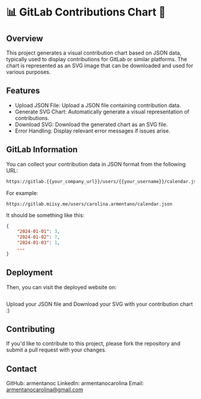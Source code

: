 # 📊 GitLab Contributions Chart 📆
## Overview
This project generates a visual contribution chart based on JSON data, typically used to display contributions for GitLab or similar platforms. The chart is represented as an SVG image that can be downloaded and used for various purposes.

## Features
- Upload JSON File: Upload a JSON file containing contribution data.
- Generate SVG Chart: Automatically generate a visual representation of contributions.
- Download SVG: Download the generated chart as an SVG file.
- Error Handling: Display relevant error messages if issues arise.

## GitLab Information
You can collect your contribution data in JSON format from the following URL:
```bash
https://gitlab.{{your_company_url}}/users/{{your_username}}/calendar.json
```

For example: 
```
https://gitlab.miisy.me/users/carolina.armentano/calendar.json
```

It should be something like this:
```json 
{
    "2024-01-01": 3,
    "2024-01-02": 7,
    "2024-01-03": 1,
    ...
}
```

## Deployment
Then, you can visit the deployed website on: 

```bash
```

Upload your JSON file and Download your SVG with your contribution chart :) 

## Contributing
If you'd like to contribute to this project, please fork the repository and submit a pull request with your changes. 

## Contact
GitHub: armentanoc
LinkedIn: armentanocarolina
Email: armentanocarolina@gmail.com
